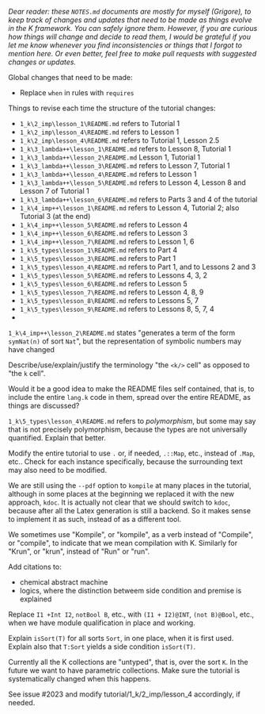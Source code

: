 <!-- Copyright (c) 2014-2016 K Team. All Rights Reserved. -->

*Dear reader: these `NOTES.md` documents are mostly for myself (Grigore), to
keep track of changes and updates that need to be made as things evolve
in the K framework.  You can safely ignore them.  However, if you are curious
how things will change and decide to read them, I would be grateful if you
let me know whenever you find inconsistencies or things that I forgot to
mention here.  Or even better, feel free to make pull requests with suggested
changes or updates.*

Global changes that need to be made:

* Replace `when` in rules with `requires`

Things to revise each time the structure of the tutorial changes:

* `1_k\2_imp\lesson_1\README.md` refers to Tutorial 1
* `1_k\2_imp\lesson_4\README.md` refers to Lesson 1
* `1_k\2_imp\lesson_4\README.md` refers to Tutorial 1, Lesson 2.5
* `1_k\3_lambda++\lesson_1\README.md` refers to Lesson 8, Tutorial 1
* `1_k\3_lambda++\lesson_2\README.md` Lesson 1, Tutorial 1
* `1_k\3_lambda++\lesson_3\README.md` refers to Lesson 7, Tutorial 1
* `1_k\3_lambda++\lesson_4\README.md` refers to Lesson 1
* `1_k\3_lambda++\lesson_5\README.md` refers to Lesson 4, Lesson 8 and Lesson 7 of Tutorial 1
* `1_k\3_lambda++\lesson_6\README.md` refers to Parts 3 and 4 of the tutorial
* `1_k\4_imp++\lesson_1\README.md` refers to Lesson 4, Tutorial 2; also Tutorial 3 (at the end)
* `1_k\4_imp++\lesson_5\README.md` refers to Lesson 4
* `1_k\4_imp++\lesson_6\README.md` refers to Lesson 3
* `1_k\4_imp++\lesson_7\README.md` refers to Lesson 1, 6
* `1_k\5_types\lesson_1\README.md` refers to Part 4
* `1_k\5_types\lesson_3\README.md` refers to Part 1
* `1_k\5_types\lesson_4\README.md` refers to Part 1, and to Lessons 2 and 3
* `1_k\5_types\lesson_5\README.md` refers to Lessons 4, 3, 2
* `1_k\5_types\lesson_6\README.md` refers to Lesson 5
* `1_k\5_types\lesson_7\README.md` refers to Lesson 4, 8, 9
* `1_k\5_types\lesson_8\README.md` refers to Lessons 5, 7
* `1_k\5_types\lesson_9\README.md` refers to Lessons 8, 5, 7, 4
* 

`1_k\4_imp++\lesson_2\README.md` states "generates a term of the form
`symNat(n)` of sort `Nat`", but the representation of symbolic numbers may
have changed

Describe/use/explain/justify the terminology "the `<k/>` cell" as opposed to "the `k` cell".

Would it be a good idea to make the README files self contained, that is,
to include the entire `lang.k` code in them, spread over the entire README, as things
are discussed?

`1_k\5_types\lesson_4\README.md` refers to *polymorphism*, but some may say that is not precisely 
polymorphism, because the types are not universally quantified.  Explain that better.

Modify the entire tutorial to use `.` or, if needed, `.::Map`, etc.,
instead of `.Map`, etc..  Check for each instance specifically, because
the surrounding text may also need to be modified.

We are still using the `--pdf` option to `kompile` at many places in the
tutorial, although in some places at the beginning we replaced it with the
new approach, `kdoc`.  It is actually not clear that we should switch to
`kdoc`, because after all the Latex generation is still a backend.  So it
makes sense to implement it as such, instead of as a different tool.

We sometimes use "Kompile", or "kompile", as a verb instead of "Compile",
or "compile", to indicate that we mean compilation with K.  Similarly for
"Krun", or "krun", instead of "Run" or "run".

Add citations to:

* chemical abstract machine
* logics, where the distinction betweem side condition and premise is explained

Replace `I1 +Int I2`, `notBool B`, etc., with `(I1 + I2)@INT`, `(not B)@Bool`,
etc., when we have module qualification in place and working.

Explain `isSort(T)` for all sorts `Sort`, in one place, when it is first used.
Explain also that `T:Sort` yields a side condition `isSort(T)`.

Currently all the K collections are "untyped", that is, over the sort `K`.
In the future we want to have parametric collections.  Make sure the tutorial
is systematically changed when this happens.

See issue #2023 and modify tutorial/1_k/2_imp/lesson_4 accordingly, if needed.

